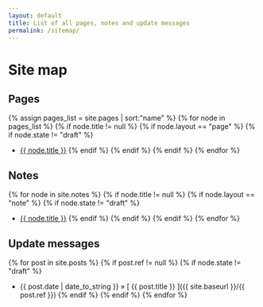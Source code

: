 ```yaml
---
layout: default
title: List of all pages, notes and update messages
permalink: /sitemap/
---
```

# Site map

## Pages

{% assign pages_list = site.pages | sort:"name" %}
{% for node in pages_list %}
  {% if node.title != null %}
    {% if node.layout == "page" %}
      {% if node.state != "draft" %}
  * <a href="{{ site.baseurl }}{{ node.url }}">{{ node.title }}</a>
      {% endif %}
    {% endif %}
  {% endif %}
{% endfor %}

## Notes

{% for node in site.notes %}
  {% if node.title != null %}
    {% if node.layout == "note" %}
      {% if node.state != "draft" %}
  * <a href="{{ site.baseurl }}{{ node.url }}">{{ node.title }}</a>
      {% endif %}
    {% endif %}
  {% endif %}
{% endfor %}

## Update messages

{% for post in site.posts %}
  {% if post.ref != null %}
    {% if node.state != "draft" %}
  * {{ post.date | date_to_string }} &raquo; [ {{ post.title }} ]({{ site.baseurl }}/{{ post.ref }})
    {% endif %}
  {% endif %}
{% endfor %}

